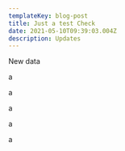 ```yaml
---
templateKey: blog-post
title: Just a test Check
date: 2021-05-10T09:39:03.004Z
description: Updates
---
```

New data

a

a

a

a

a